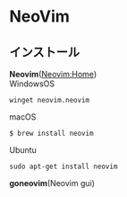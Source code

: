 # NeoVim
## インストール
**Neovim**([Neovim:Home](https://neovim.io/))\
WindowsOS
```
winget neovim.neovim
```
macOS
```
$ brew install neovim
```
Ubuntu
```
sudo apt-get install neovim
```
**goneovim**(Neovim gui)
